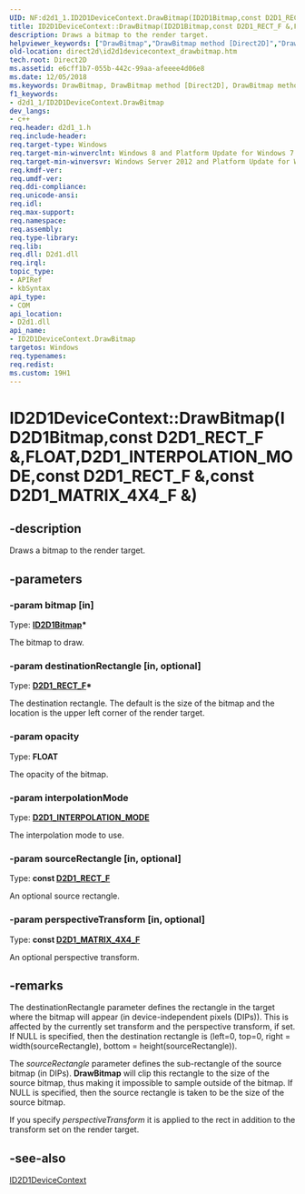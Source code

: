 ```yaml
---
UID: NF:d2d1_1.ID2D1DeviceContext.DrawBitmap(ID2D1Bitmap,const D2D1_RECT_F &,FLOAT,D2D1_INTERPOLATION_MODE,const D2D1_RECT_F &,const D2D1_MATRIX_4X4_F &)
title: ID2D1DeviceContext::DrawBitmap(ID2D1Bitmap,const D2D1_RECT_F &,FLOAT,D2D1_INTERPOLATION_MODE,const D2D1_RECT_F &,const D2D1_MATRIX_4X4_F &) (d2d1_1.h)
description: Draws a bitmap to the render target.helpviewer_keywords: ["DrawBitmap","DrawBitmap method [Direct2D]","DrawBitmap method [Direct2D]","ID2D1DeviceContext interface","ID2D1DeviceContext interface [Direct2D]","DrawBitmap method","ID2D1DeviceContext.DrawBitmap","ID2D1DeviceContext.DrawBitmap(ID2D1Bitmap","const D2D1_RECT_F &","FLOAT","D2D1_INTERPOLATION_MODE","const D2D1_RECT_F &","const D2D1_MATRIX_4X4_F &)","ID2D1DeviceContext::DrawBitmap","ID2D1DeviceContext::DrawBitmap(ID2D1Bitmap","const D2D1_RECT_F &","FLOAT","D2D1_INTERPOLATION_MODE","const D2D1_RECT_F &","const D2D1_MATRIX_4X4_F &)","d2d1_1/ID2D1DeviceContext::DrawBitmap","direct2d.id2d1devicecontext_drawbitmap"]
old-location: direct2d\id2d1devicecontext_drawbitmap.htm
tech.root: Direct2D
ms.assetid: e6cff1b7-055b-442c-99aa-afeeee4d06e8
ms.date: 12/05/2018
ms.keywords: DrawBitmap, DrawBitmap method [Direct2D], DrawBitmap method [Direct2D],ID2D1DeviceContext interface, ID2D1DeviceContext interface [Direct2D],DrawBitmap method, ID2D1DeviceContext.DrawBitmap, ID2D1DeviceContext.DrawBitmap(ID2D1Bitmap,const D2D1_RECT_F &,FLOAT,D2D1_INTERPOLATION_MODE,const D2D1_RECT_F &,const D2D1_MATRIX_4X4_F &), ID2D1DeviceContext::DrawBitmap, ID2D1DeviceContext::DrawBitmap(ID2D1Bitmap,const D2D1_RECT_F &,FLOAT,D2D1_INTERPOLATION_MODE,const D2D1_RECT_F &,const D2D1_MATRIX_4X4_F &), d2d1_1/ID2D1DeviceContext::DrawBitmap, direct2d.id2d1devicecontext_drawbitmap
f1_keywords:
- d2d1_1/ID2D1DeviceContext.DrawBitmap
dev_langs:
- c++
req.header: d2d1_1.h
req.include-header: 
req.target-type: Windows
req.target-min-winverclnt: Windows 8 and Platform Update for Windows 7 [desktop apps \| UWP apps]
req.target-min-winversvr: Windows Server 2012 and Platform Update for Windows Server 2008 R2 [desktop apps \| UWP apps]
req.kmdf-ver: 
req.umdf-ver: 
req.ddi-compliance: 
req.unicode-ansi: 
req.idl: 
req.max-support: 
req.namespace: 
req.assembly: 
req.type-library: 
req.lib: 
req.dll: D2d1.dll
req.irql: 
topic_type:
- APIRef
- kbSyntax
api_type:
- COM
api_location:
- D2d1.dll
api_name:
- ID2D1DeviceContext.DrawBitmap
targetos: Windows
req.typenames: 
req.redist: 
ms.custom: 19H1
---
```


# ID2D1DeviceContext::DrawBitmap(ID2D1Bitmap,const D2D1_RECT_F &,FLOAT,D2D1_INTERPOLATION_MODE,const D2D1_RECT_F &,const D2D1_MATRIX_4X4_F &)


## -description


Draws a bitmap to the render target.


## -parameters




### -param bitmap [in]

Type: <b><a href="https://docs.microsoft.com/windows/desktop/api/d2d1/nn-d2d1-id2d1bitmap">ID2D1Bitmap</a>*</b>

The bitmap to draw.


### -param destinationRectangle [in, optional]

Type: <b><a href="https://docs.microsoft.com/windows/desktop/Direct2D/d2d1-rect-f">D2D1_RECT_F</a>*</b>

The destination rectangle. The default is the size of the bitmap and the location is the upper left corner of the render target.


### -param opacity

Type: <b>FLOAT</b>

The opacity of the bitmap.


### -param interpolationMode

Type: <b><a href="https://docs.microsoft.com/windows/desktop/api/d2d1_1/ne-d2d1_1-d2d1_interpolation_mode">D2D1_INTERPOLATION_MODE</a></b>

The interpolation mode to use.


### -param sourceRectangle [in, optional]

Type: <b>const <a href="https://docs.microsoft.com/windows/desktop/Direct2D/d2d1-rect-f">D2D1_RECT_F</a></b>

An optional source rectangle.


### -param perspectiveTransform [in, optional]

Type: <b>const <a href="https://docs.microsoft.com/windows/desktop/Direct2D/d2d1-matrix-4x4-f">D2D1_MATRIX_4X4_F</a></b>

An optional perspective transform.


## -remarks



The destinationRectangle parameter defines the rectangle in the target where the bitmap will appear (in device-independent pixels (DIPs)).  This is affected by the currently set transform and the perspective transform, if set.  If NULL is specified, then the destination rectangle is (left=0, top=0, right = width(sourceRectangle), bottom = height(sourceRectangle)).



The <i>sourceRectangle</i> parameter defines the sub-rectangle of the source bitmap (in DIPs).  <b>DrawBitmap</b> will clip this rectangle to the size of the source bitmap, thus making it impossible to sample outside of the bitmap.  If NULL is specified, then the source rectangle is taken to be the size of the source bitmap.



If you specify <i>perspectiveTransform</i> it is applied to the rect in addition to the transform set on the render target.




## -see-also




<a href="https://docs.microsoft.com/windows/desktop/api/d2d1_1/nn-d2d1_1-id2d1devicecontext">ID2D1DeviceContext</a>
 

 

